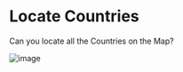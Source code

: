 # Locate Countries

Can you locate all the Countries on the Map?

![image](https://github.com/user-attachments/assets/b1555022-aa9d-4471-8194-be3b755cf4ed)
